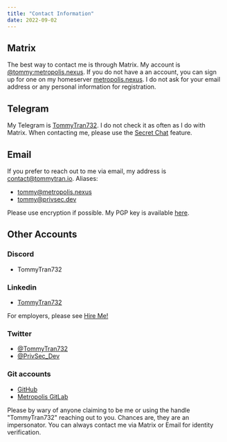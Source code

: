 ```yaml
---
title: "Contact Information"
date: 2022-09-02
---
```


## Matrix

The best way to contact me is through Matrix. My account is [@tommy:metropolis.nexus](https://matrix.to/#/@tommy:metropolis.nexus). If you do not have a an account, you can sign up for one on my homeserver [metropolis.nexus](https://metropolis.nexus). I do not ask for your email address or any personal information for registration.

## Telegram

My Telegram is [TommyTran732](https://t.me/tommytran732). I do not check it as often as I do with Matrix. When contacting me, please use the [Secret Chat](https://telegram.org/faq#q-how-do-i-start-a-secret-chat) feature.

## Email

If you prefer to reach out to me via email, my address is [contact@tommytran.io](mailto:contact@tommytran.io). Aliases:

- [tommy@metropolis.nexus](mailto:tommy@metropolis.nexus)
- [tommy@privsec.dev](mailto:tommy@privsec.dev)

Please use encryption if possible. My PGP key is available [here](https://tommytran.io/tommy.asc).

## Other Accounts

### Discord
- TommyTran732

### Linkedin
- [TommyTran732](http://linkedin.com/in/tommytran732)

For employers, please see [Hire Me!](/posts/hire-me)

### Twitter

- [@TommyTran732](https://twitter.com/tommytran732)
- [@PrivSec_Dev](https://twitter.com/privsec_dev)

### Git accounts
- [GitHub](https://github.com/tommytran732)
- [Metropolis GitLab](https://git.metropolis.nexus/tommy)

Please by wary of anyone claiming to be me or using the handle "TommyTran732" reaching out to you. Chances are, they are an impersonator. You can always contact me via Matrix or Email for identity verification.